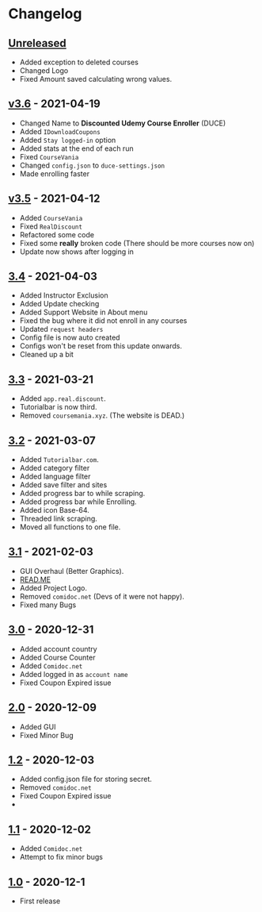 # Changelog

## [Unreleased](https://github.com/techtanic/Discounted-Udemy-Course-Enroller)

- Added exception to deleted courses
- Changed Logo
- Fixed Amount saved calculating wrong values.

## [v3.6](https://github.com/techtanic/Discounted-Udemy-Course-Enroller/releases/tag/v3.6) - 2021-04-19
- Changed Name to **Discounted Udemy Course Enroller** (DUCE)
- Added `IDownloadCoupons`
- Added `Stay logged-in` option
- Added stats at the end of each run
- Fixed `CourseVania`
- Changed `config.json` to `duce-settings.json` 
- Made enrolling faster


## [v3.5](https://github.com/techtanic/Discounted-Udemy-Course-Enroller/releases/tag/v3.5) - 2021-04-12

- Added `CourseVania`
- Fixed `RealDiscount`
- Refactored some code
- Fixed some **really** broken code (There should be more courses now on)
- Update now shows after logging in
  

## [3.4](https://github.com/techtanic/Discounted-Udemy-Course-Enroller/releases/tag/v3.4) - 2021-04-03 


- Added Instructor Exclusion
- Added Update checking
- Added Support Website in About menu
- Fixed the bug where it did not enroll in any courses
- Updated `request headers`
- Config file is now auto created
- Configs won't be reset from this update onwards.
- Cleaned up a bit

## [3.3](https://github.com/techtanic/Discounted-Udemy-Course-Enroller/releases/tag/v3.3) - 2021-03-21 

- Added `app.real.discount`.
- Tutorialbar is now third.
- Removed `coursemania.xyz`. (The website is DEAD.)

## [3.2](https://github.com/techtanic/Discounted-Udemy-Course-Enroller/releases/tag/v3.2) - 2021-03-07

- Added `Tutorialbar.com`.
- Added category filter
- Added language filter
- Added save filter and sites
- Added progress bar to while scraping.
- Added progress bar while Enrolling.
- Added icon Base-64.
- Threaded link scraping.
- Moved all functions to one file.


## [3.1] - 2021-02-03

- GUI Overhaul (Better Graphics).
- [READ.ME](https://github.com/techtanic/Discounted-Udemy-Course-Enroller/blob/master/README.md)
- Added Project Logo.
- Removed `comidoc.net` (Devs of it were not happy).
- Fixed many Bugs

## [3.0] - 2020-12-31

- Added account country
- Added Course Counter
- Added `Comidoc.net`
- Added logged in as `account name` 
- Fixed Coupon Expired issue

## [2.0] - 2020-12-09

- Added GUI
- Fixed Minor Bug

## [1.2] - 2020-12-03

- Added config.json file for storing secret. 
- Removed `comidoc.net`
- Fixed Coupon Expired issue
- 
## [1.1] - 2020-12-02

- Added `Comidoc.net`
- Attempt to fix minor bugs

## [1.0] - 2020-12-1

- First release

[3.1]: https://github.com/techtanic/Discounted-Udemy-Course-Enroller/releases/tag/v3.1
[3.0]: https://github.com/techtanic/Discounted-Udemy-Course-Enroller/releases/tag/v3.0
[2.0]: https://github.com/techtanic/Discounted-Udemy-Course-Enroller/releases/tag/v2.0
[1.2]: https://github.com/techtanic/Discounted-Udemy-Course-Enroller/releases/tag/v1.2
[1.1]: https://github.com/techtanic/Discounted-Udemy-Course-Enroller/releases/tag/v1.1
[1.0]: https://github.com/techtanic/Discounted-Udemy-Course-Enroller/releases/tag/v1.0
